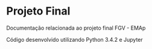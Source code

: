 # Projeto Final
Documentação relacionada ao projeto final FGV - EMAp

Código desenvolvido utilizando Python 3.4.2 e Jupyter

